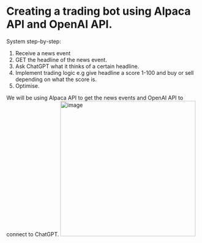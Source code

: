 # Creating a trading bot using Alpaca API and OpenAI API.

System step-by-step:
1. Receive a news event
2. GET the headline of the news event.
3. Ask ChatGPT what it thinks of a certain headline.
4. Implement trading logic e.g give headline a score 1-100 and buy or sell depending on what the score is.
5. Optimise.

We will be using Alpaca API to get the news events and OpenAI API to connect to ChatGPT.
<img width="353" alt="image" src="https://github.com/user-attachments/assets/13505bda-024c-4ce0-9089-d86b1f1a7863">
